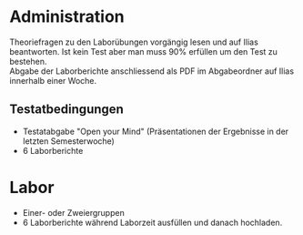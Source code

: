 # Administration

Theoriefragen zu den Laborübungen vorgängig lesen und auf Ilias beantworten. Ist kein Test aber man muss 90% erfüllen um den Test zu bestehen.  
Abgabe der Laborberichte anschliessend als PDF im Abgabeordner auf Ilias innerhalb einer Woche.

## Testatbedingungen

- Testatabgabe "Open your Mind" (Präsentationen der Ergebnisse in der letzten Semesterwoche)
- 6 Laborberichte

# Labor

- Einer- oder Zweiergruppen
- 6 Laborberichte während Laborzeit ausfüllen und danach hochladen.
